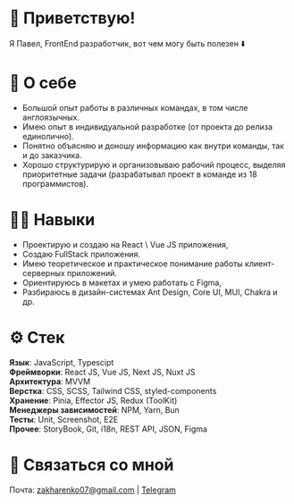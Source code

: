 # 🙂 Приветствую!
Я Павел, FrontEnd разработчик, вот чем могу быть полезен ⬇️

# 🤳 О себе
- Большой опыт работы в различных командах, в том числе англоязычных.
- Имею опыт в индивидуальной разработке (от проекта до релиза единолично).
- Понятно объясняю и доношу информацию как внутри команды, так и до заказчика.
- Хорошо структурирую и организовываю рабочий процесс, выделяя приоритетные задачи (разрабатывал проект в команде из 18 программистов).

# 🧑‍💻 Навыки
- Проектирую и создаю на React \ Vue JS приложения,
- Создаю FullStack приложения.
- Имею теоретическое и практическое понимание работы клиент-серверных приложений.
- Ориентируюсь в макетах и умею работать с Figma,
- Разбираюсь в дизайн-системах Ant Design, Core UI, MUI, Chakra и др.

# ⚙️ Стек  
**Язык**: JavaScript, Typescipt\
**Фреймворки**: React JS, Vue JS, Next JS, Nuxt JS\
**Архитектура**: MVVM\
**Верстка**: CSS, SCSS, Tailwind CSS, styled-components \
**Хранение**: Pinia, Effector JS, Redux (ToolKit)\
**Менеджеры зависимостей**: NPM, Yarn, Bun\
**Тесты**: Unit, Screenshot, E2E\
**Прочее**: StoryBook, Git, i18n, REST API, JSON, Figma

# 💬 Связаться со мной
Почта: zakharenko07@gmail.com | [Telegram](https://t.me/evilinarm)
